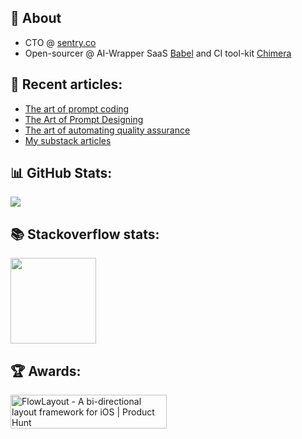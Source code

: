 ## 👋 About

- CTO @ [sentry.co](https://sentry.co/)
- Open-sourcer @ AI-Wrapper SaaS [Babel](https://github.com/eonist/babel) and CI tool-kit [Chimera](https://github.com/eonist/chimera) 

## 📝 Recent articles:
- [The art of prompt coding](https://gist.github.com/eonist/22e7458f9b38424af9d1bfd791b796a4)
- [The Art of Prompt Designing](https://gist.github.com/eonist/29c1a5f3803884422b2a73bc6559fb93 )
- [The art of automating quality assurance](https://eon.codes/blog/2022/11/24/the-art-of-automating-qa/)
- [My substack articles](https://eoncodes.substack.com/)
 
## 📊 GitHub Stats:
![](https://github-readme-stats.vercel.app/api?username=eonist&theme=dracula&hide_border=false&include_all_commits=false&count_private=false)<br/>

## 📚 Stackoverflow stats:
<img height="137px"
  src="https://stackoverflow-card.vercel.app/?userID=5389500&theme=dracula"
/>

## 🏆 Awards:
<a href="https://www.producthunt.com/posts/flowlayout?utm_source=badge-top-post-badge&utm_medium=badge&utm_souce=badge-flowlayout" target="_blank"><img src="https://api.producthunt.com/widgets/embed-image/v1/top-post-badge.svg?post_id=132318&theme=light&period=daily" alt="FlowLayout - A&#0032;bi&#0045;directional&#0032;layout&#0032;framework&#0032;for&#0032;iOS | Product Hunt" style="width: 250px; height: 54px;" width="250" height="54" /></a>
